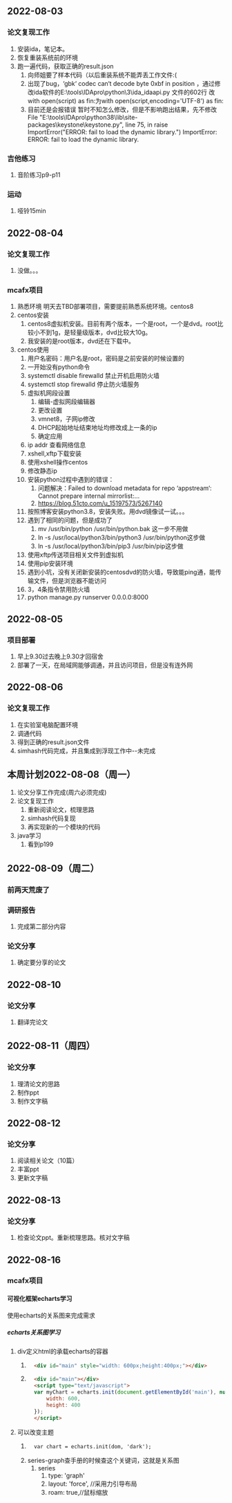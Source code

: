 ## 2022-08-03
### 论文复现工作
1. 安装ida，笔记本。
2. 恢复重装系统前的环境
3. 跑一遍代码，获取正确的result.json
   1. 向师姐要了样本代码（以后重装系统不能弄丢工作文件:(
   2. 出现了bug，‘gbk‘ codec can‘t decode byte 0xbf in position ，通过修改ida软件的E:\tools\IDApro\python\3\ida_idaapi.py 文件的602行 改with open(script) as fin:为with open(script,encoding='UTF-8') as fin:
   3. 目前还是会报错误 暂时不知怎么修改，但是不影响跑出结果，先不修改File "E:\tools\IDApro\python38\lib\site-packages\keystone\keystone.py", line 75, in <module>
    raise ImportError("ERROR: fail to load the dynamic library.")
ImportError: ERROR: fail to load the dynamic library.
### 吉他练习
1. 音阶练习p9-p11

### 运动
1. 哑铃15min

## 2022-08-04
### 论文复现工作
1. 没做。。。

### mcafx项目
1. 熟悉环境 明天去TBD部署项目，需要提前熟悉系统环境。centos8
2. centos安装
   1. centos8虚拟机安装。目前有两个版本，一个是root，一个是dvd。root比较小不到1g，是轻量级版本，dvd比较大10g。
   2. 我安装的是root版本，dvd还在下载中。
3. centos使用
   1. 用户名密码：用户名是root，密码是之前安装的时候设置的
   2. 一开始没有python命令
   3. systemctl disable firewalld 禁止开机启用防火墙
   4. systemctl stop firewalld 停止防火墙服务
   5. 虚拟机网段设置
      1. 编辑-虚拟网段编辑器
      2. 更改设置
      3. vmnet8，子网ip修改
      4. DHCP起始地址结束地址均修改成上一条的ip
      5. 确定应用
   6. ip addr 查看网络信息
   7. xshell,xftp下载安装
   8. 使用xshell操作centos
   9. 修改静态ip
   10. 安装python过程中遇到的错误：
       1.  问题解决：Failed to download metadata for repo ‘appstream‘: Cannot prepare internal mirrorlist:...
       2.  https://blog.51cto.com/u_15197573/5267140
   11. 按照博客安装python3.8，安装失败。用dvd镜像试一试。。。
   12. 遇到了相同的问题，但是成功了
       1.  mv /usr/bin/python /usr/bin/python.bak 这一步不用做
       2.  ln -s /usr/local/python3/bin/python3 /usr/bin/python这步做
       3.  ln -s /usr/local/python3/bin/pip3 /usr/bin/pip这步做
   13. 使用xftp传送项目相关文件到虚拟机
   14. 使用pip安装环境
   15. 遇到小坑，没有关闭新安装的centosdvd的防火墙，导致能ping通，能传输文件，但是浏览器不能访问
   16. 3，4条指令禁用防火墙
   17. python manage.py runserver 0.0.0.0:8000

## 2022-08-05
### 项目部署
1. 早上9.30过去晚上9.30才回宿舍
2. 部署了一天，在局域网能够调通，并且访问项目，但是没有连外网
   
## 2022-08-06

### 论文复现工作
1. 在实验室电脑配置环境
2. 调通代码
3. 得到正确的result.json文件
4. simhash代码完成，并且集成到浮现工作中--未完成

## 本周计划2022-08-08（周一）
1. 论文分享工作完成(周六必须完成)
2. 论文复现工作
   1. 重新阅读论文，梳理思路
   2. simhash代码复现
   3. 再实现新的一个模块的代码
3. java学习
   1. 看到p199

## 2022-08-09（周二）

### 前两天荒废了
### 调研报告
1. 完成第二部分内容

### 论文分享
1. 确定要分享的论文

## 2022-08-10
### 论文分享
1. 翻译完论文

## 2022-08-11（周四）
### 论文分享
1. 理清论文的思路
2. 制作ppt
3. 制作文字稿

## 2022-08-12
### 论文分享
1. 阅读相关论文（10篇）
2. 丰富ppt
3. 更新文字稿

## 2022-08-13
### 论文分享
1. 检查论文ppt。重新梳理思路。核对文字稿

## 2022-08-16
### mcafx项目
#### 可视化框架echarts学习
使用echarts的关系图来完成需求
##### echarts关系图学习
1. div定义html的承载echarts的容器
   1. ```html
        <div id="main" style="width: 600px;height:400px;"></div>
      ```
   2. ```html
        <div id="main"></div>
        <script type="text/javascript">
        var myChart = echarts.init(document.getElementById('main'), null, {
            width: 600,
            height: 400
        });
        </script>       
      ```
2. 可以改变主题
   1. ```JS 
        var chart = echarts.init(dom, 'dark');
      ```
   2. series-graph查手册的时候查这个关键词，这就是关系图
      1. series
         1. type: 'graph'
         2. layout: 'force', //采用力引导布局
         3. roam: true,//鼠标缩放

